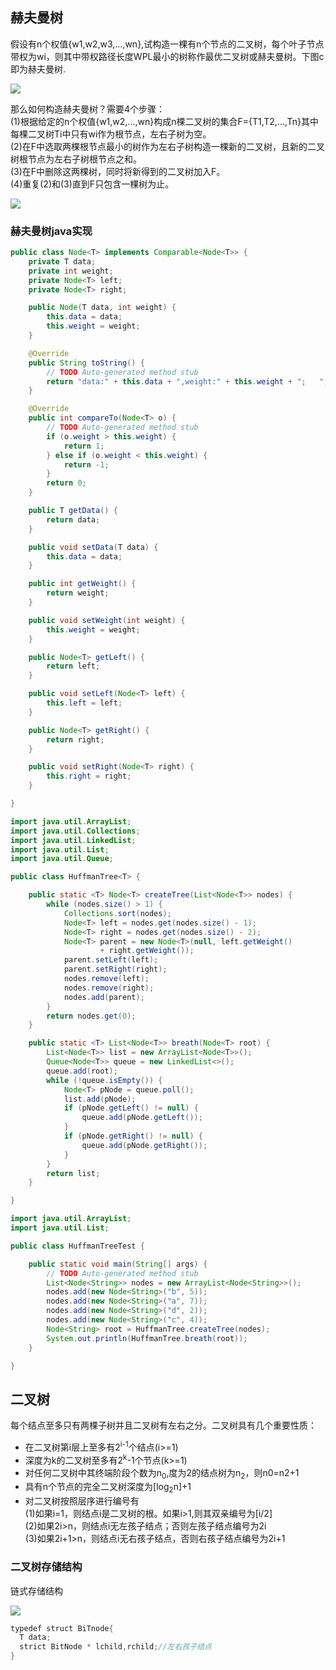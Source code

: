## 赫夫曼树 
假设有n个权值{w1,w2,w3,...,wn},试构造一棵有n个节点的二叉树，每个叶子节点带权为wi，则其中带权路径长度WPL最小的树称作最优二叉树或赫夫曼树。下图c即为赫夫曼树.

![](assets/ee549489.png)

那么如何构造赫夫曼树？需要4个步骤：  
(1)根据给定的n个权值{w1,w2,...,wn}构成n棵二叉树的集合F={T1,T2,...,Tn}其中每棵二叉树Ti中只有wi作为根节点，左右子树为空。  
(2)在F中选取两棵根节点最小的树作为左右子树构造一棵新的二叉树，且新的二叉树根节点为左右子树根节点之和。  
(3)在F中删除这两棵树，同时将新得到的二叉树加入F。  
(4)重复(2)和(3)直到F只包含一棵树为止。

![](assets/c50576fa.png)

### 赫夫曼树java实现
```java
public class Node<T> implements Comparable<Node<T>> {
    private T data;
    private int weight;
    private Node<T> left;
    private Node<T> right;

    public Node(T data, int weight) {
        this.data = data;
        this.weight = weight;
    }

    @Override
    public String toString() {
        // TODO Auto-generated method stub
        return "data:" + this.data + ",weight:" + this.weight + ";   ";
    }

    @Override
    public int compareTo(Node<T> o) {
        // TODO Auto-generated method stub
        if (o.weight > this.weight) {
            return 1;
        } else if (o.weight < this.weight) {
            return -1;
        }
        return 0;
    }

    public T getData() {
        return data;
    }

    public void setData(T data) {
        this.data = data;
    }

    public int getWeight() {
        return weight;
    }

    public void setWeight(int weight) {
        this.weight = weight;
    }

    public Node<T> getLeft() {
        return left;
    }

    public void setLeft(Node<T> left) {
        this.left = left;
    }

    public Node<T> getRight() {
        return right;
    }

    public void setRight(Node<T> right) {
        this.right = right;
    }

}

import java.util.ArrayList;
import java.util.Collections;
import java.util.LinkedList;
import java.util.List;
import java.util.Queue;

public class HuffmanTree<T> {

    public static <T> Node<T> createTree(List<Node<T>> nodes) {
        while (nodes.size() > 1) {
            Collections.sort(nodes);
            Node<T> left = nodes.get(nodes.size() - 1);
            Node<T> right = nodes.get(nodes.size() - 2);
            Node<T> parent = new Node<T>(null, left.getWeight()
                    + right.getWeight());
            parent.setLeft(left);
            parent.setRight(right);
            nodes.remove(left);
            nodes.remove(right);
            nodes.add(parent);
        }
        return nodes.get(0);
    }

    public static <T> List<Node<T>> breath(Node<T> root) {
        List<Node<T>> list = new ArrayList<Node<T>>();
        Queue<Node<T>> queue = new LinkedList<>();
        queue.add(root);
        while (!queue.isEmpty()) {
            Node<T> pNode = queue.poll();
            list.add(pNode);
            if (pNode.getLeft() != null) {
                queue.add(pNode.getLeft());
            }
            if (pNode.getRight() != null) {
                queue.add(pNode.getRight());
            }
        }
        return list;
    }

}

import java.util.ArrayList;
import java.util.List;

public class HuffmanTreeTest {

    public static void main(String[] args) {
        // TODO Auto-generated method stub
        List<Node<String>> nodes = new ArrayList<Node<String>>();
        nodes.add(new Node<String>("b", 5));
        nodes.add(new Node<String>("a", 7));
        nodes.add(new Node<String>("d", 2));
        nodes.add(new Node<String>("c", 4));
        Node<String> root = HuffmanTree.createTree(nodes);
        System.out.println(HuffmanTree.breath(root));
    }

}
```
## 二叉树
每个结点至多只有两棵子树并且二叉树有左右之分。二叉树具有几个重要性质：
* 在二叉树第i层上至多有2<sup>i-1</sup>个结点(i>=1)
* 深度为k的二叉树至多有2<sup>k</sup>-1个节点(k>=1)
* 对任何二叉树中其终端阶段个数为n<sub>0</sub>,度为2的结点树为n<sub>2</sub>，则n0=n2+1
* 具有n个节点的完全二叉树深度为[log<sub>2</sub>n]+1
* 对二叉树按照层序进行编号有  
(1)如果i=1，则结点i是二叉树的根。如果i>1,则其双亲编号为[i/2]  
(2)如果2i>n，则结点i无左孩子结点；否则左孩子结点编号为2i  
(3)如果2i+1>n，则结点i无右孩子结点，否则右孩子结点编号为2i+1

### 二叉树存储结构
链式存储结构

![](assets/c5c71d7d.png)

```java 
typedef struct BiTnode{
  T data;
  strict BitNode * lchild,rchild;//左右孩子结点
}
```
